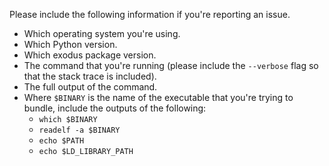 Please include the following information if you're reporting an issue.

- Which operating system you're using.
- Which Python version.
- Which exodus package version.
- The command that you're running (please include the `--verbose` flag so that the stack trace is included).
- The full output of the command.
- Where `$BINARY` is the name of the executable that you're trying to bundle, include the outputs of the following:
    - `which $BINARY`
    - `readelf -a $BINARY`
    - `echo $PATH`
    - `echo $LD_LIBRARY_PATH`

